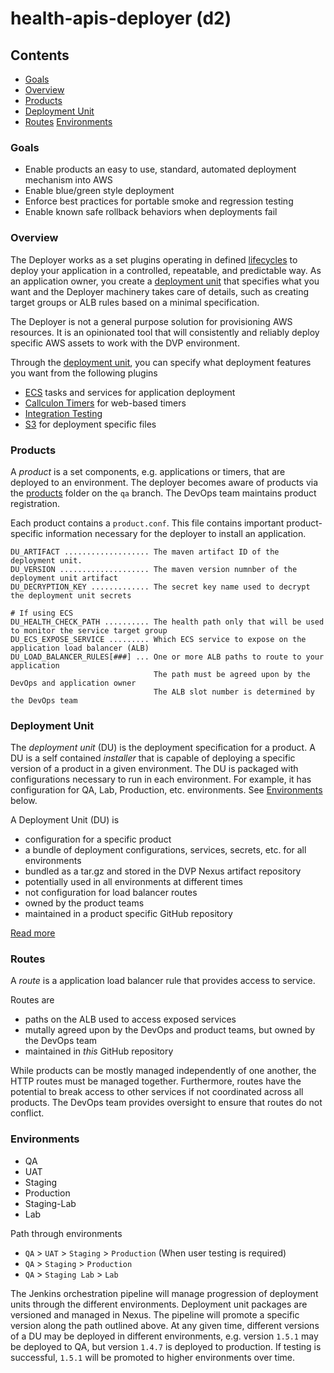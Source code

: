 # health-apis-deployer (d2)

## Contents
- [Goals](#goals)
- [Overview](#overview)
- [Products](#products)
- [Deployment Unit](#deployment-unit)
- [Routes](#routes)
 [Environments](#environments)

### Goals
- Enable products an easy to use, standard, automated deployment mechanism into AWS
- Enable blue/green style deployment
- Enforce best practices for portable smoke and regression testing
- Enable known safe rollback behaviors when deployments fail

### Overview
The Deployer works as a set plugins operating in defined [lifecycles](docs/lifecycles.md) to deploy your application in a controlled, repeatable, and predictable way. As an application owner, you create a [deployment unit](docs/deployment-unit.md) that specifies what you want and the Deployer machinery takes care of details, such as creating target groups or ALB rules based on a minimal specification.

The Deployer is not a general purpose solution for provisioning AWS resources. It is an opinionated tool that will consistently and reliably deploy specific AWS assets to work with the DVP environment.

Through the [deployment unit](docs/deployment-unit.md), you can specify what deployment features you want from the following plugins
- [ECS](docs/ecs.md) tasks and services for application deployment
- [Callculon Timers](docs/timer.md) for web-based timers
- [Integration Testing](docs/it.md)
- [S3](docs/s3.md) for deployment specific files

### Products
A _product_ is a set components, e.g. applications or timers, that are deployed to an environment.
The deployer becomes aware of products via the [products](https://github.com/department-of-veterans-affairs/health-apis-deployer/tree/qa/products) folder on the `qa` branch. The DevOps team maintains product registration.

Each product contains a `product.conf`. This file contains important product-specific information necessary for the deployer to install an application.

```
DU_ARTIFACT ................... The maven artifact ID of the deployment unit.
DU_VERSION .................... The maven version numnber of the deployment unit artifact
DU_DECRYPTION_KEY ............. The secret key name used to decrypt the deployment unit secrets

# If using ECS
DU_HEALTH_CHECK_PATH .......... The health path only that will be used to monitor the service target group
DU_ECS_EXPOSE_SERVICE ......... Which ECS service to expose on the application load balancer (ALB)
DU_LOAD_BALANCER_RULES[###] ... One or more ALB paths to route to your application
                                The path must be agreed upon by the DevOps and application owner
                                The ALB slot number is determined by the DevOps team 
```


### Deployment Unit
The _deployment unit_ (DU) is the deployment specification for a product. A DU is a self contained
_installer_ that is capable of deploying a specific version of a product in a given environment.
The DU is packaged with configurations necessary to run in each environment. For example, it has
configuration for QA, Lab, Production, etc. environments. See [Environments](#environments) below.

A Deployment Unit (DU) is
- configuration for a specific product
- a bundle of deployment configurations, services, secrets, etc. for all environments
- bundled as a tar.gz and stored in the DVP Nexus artifact repository
- potentially used in all environments at different times
- not configuration for load balancer routes
- owned by the product teams
- maintained in a product specific GitHub repository

[Read more](docs/deployment-unit.md)


### Routes
A _route_ is a application load balancer rule that provides access to service.

Routes are
- paths on the ALB used to access exposed services
- mutally agreed upon by the DevOps and product teams, but owned by the DevOps team
- maintained in _this_ GitHub repository

While products can be mostly managed independently of one another, the HTTP routes must be
managed together. Furthermore, routes have the potential to break access to other services if not
coordinated across all products. The DevOps team provides oversight to ensure that routes do not
conflict.


### Environments
- QA
- UAT
- Staging
- Production
- Staging-Lab
- Lab

Path through environments
- `QA` > `UAT` > `Staging` > `Production` (When user testing is required)
- `QA` > `Staging` > `Production`
- `QA` > `Staging Lab` > `Lab`

The Jenkins orchestration pipeline will manage progression of deployment units through the
different environments. Deployment unit packages are versioned and managed in Nexus. The
pipeline will promote a specific version along the path outlined above. At any given time,
different versions of a DU may be deployed in different environments, e.g. version `1.5.1`
may be deployed to QA, but version `1.4.7` is deployed to production. If testing is
successful, `1.5.1` will be promoted to higher environments over time.
